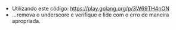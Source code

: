 - Utilizando este código: https://play.golang.org/p/3W69TH4nON
- ...remova o underscore e verifique e lide com o erro de maneira apropriada.
